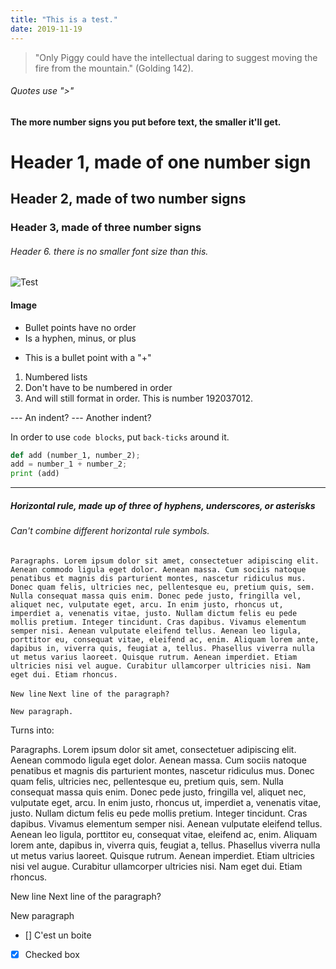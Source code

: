 ```yaml
---
title: "This is a test."
date: 2019-11-19
---
```


> "Only Piggy could have the intellectual daring to suggest moving the fire from the mountain." (Golding 142).
###### Quotes use ">"

#### The more number signs you put before text, the smaller it'll get.
# Header 1, made of one number sign
## Header 2, made of two number signs
### Header 3, made of three number signs
###### Header 6. there is no smaller font size than this.


![Test](https://image.shutterstock.com/image-photo/bright-spring-view-cameo-island-260nw-1048185397.jpg "Random island picture. Credits to Google Images.")

#### Image

- Bullet points have no order
- Is a hyphen, minus, or plus
+ This is a bullet point with a "+"

1. Numbered lists
5. Don't have to be numbered in order
192037012. And will still format in order. This is number 192037012.

--- An indent?
--- Another indent?

In order to use `code blocks`, put ` back-ticks ` around it.

```Python syntax in a Markdown file
def add (number_1, number_2);
add = number_1 + number_2;
print (add)
```
***

##### Horizontal rule, made up of three of hyphens, underscores, or asterisks


###### Can't combine different horizontal rule symbols.

`Paragraphs. Lorem ipsum dolor sit amet, consectetuer adipiscing elit. Aenean commodo ligula eget dolor. Aenean massa. Cum sociis natoque penatibus et magnis dis parturient montes, nascetur ridiculus mus. Donec quam felis, ultricies nec, pellentesque eu, pretium quis, sem. Nulla consequat massa quis enim. Donec pede justo, fringilla vel, aliquet nec, vulputate eget, arcu. In enim justo, rhoncus ut, imperdiet a, venenatis vitae, justo. Nullam dictum felis eu pede mollis pretium. Integer tincidunt. Cras dapibus. Vivamus elementum semper nisi. Aenean vulputate eleifend tellus. Aenean leo ligula, porttitor eu, consequat vitae, eleifend ac, enim. Aliquam lorem ante, dapibus in, viverra quis, feugiat a, tellus. Phasellus viverra nulla ut metus varius laoreet. Quisque rutrum. Aenean imperdiet. Etiam ultricies nisi vel augue. Curabitur ullamcorper ultricies nisi. Nam eget dui. Etiam rhoncus.`

`New line`
`Next line of the paragraph?`

`New paragraph.`

Turns into:

Paragraphs. Lorem ipsum dolor sit amet, consectetuer adipiscing elit. Aenean commodo ligula eget dolor. Aenean massa. Cum sociis natoque penatibus et magnis dis parturient montes, nascetur ridiculus mus. Donec quam felis, ultricies nec, pellentesque eu, pretium quis, sem. Nulla consequat massa quis enim. Donec pede justo, fringilla vel, aliquet nec, vulputate eget, arcu. In enim justo, rhoncus ut, imperdiet a, venenatis vitae, justo. Nullam dictum felis eu pede mollis pretium. Integer tincidunt. Cras dapibus. Vivamus elementum semper nisi. Aenean vulputate eleifend tellus. Aenean leo ligula, porttitor eu, consequat vitae, eleifend ac, enim. Aliquam lorem ante, dapibus in, viverra quis, feugiat a, tellus. Phasellus viverra nulla ut metus varius laoreet. Quisque rutrum. Aenean imperdiet. Etiam ultricies nisi vel augue. Curabitur ullamcorper ultricies nisi. Nam eget dui. Etiam rhoncus.

New line
Next line of the paragraph?

New paragraph

- [] C'est un boite
- [x] Checked box

